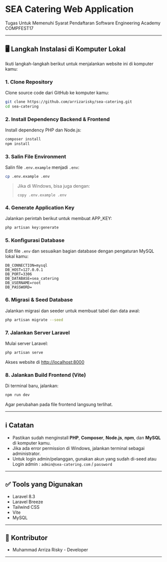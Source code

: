 # SEA Catering Web Application

Tugas Untuk Memenuhi Syarat Pendaftaran Software Engineering Academy COMPFEST17

---

## 🖥️ Langkah Instalasi di Komputer Lokal

Ikuti langkah-langkah berikut untuk menjalankan website ini di komputer kamu:

### 1. **Clone Repository**

Clone source code dari GitHub ke komputer kamu:

```bash
git clone https://github.com/arrizarisky/sea-catering.git
cd sea-catering
```

### 2. **Install Dependency Backend & Frontend**

Install dependency PHP dan Node.js:

```bash
composer install
npm install
```

### 3. **Salin File Environment**

Salin file `.env.example` menjadi `.env`:

```bash
cp .env.example .env
```
> Jika di Windows, bisa juga dengan:
> ```
> copy .env.example .env
> ```

### 4. **Generate Application Key**

Jalankan perintah berikut untuk membuat APP_KEY:

```bash
php artisan key:generate
```

### 5. **Konfigurasi Database**

Edit file `.env` dan sesuaikan bagian database dengan pengaturan MySQL lokal kamu:

```env
DB_CONNECTION=mysql
DB_HOST=127.0.0.1
DB_PORT=3306
DB_DATABASE=sea_catering
DB_USERNAME=root
DB_PASSWORD=
```

### 6. **Migrasi & Seed Database**

Jalankan migrasi dan seeder untuk membuat tabel dan data awal:

```bash
php artisan migrate --seed
```

### 7. **Jalankan Server Laravel**

Mulai server Laravel:

```bash
php artisan serve
```
Akses website di [http://localhost:8000](http://localhost:8000)

### 8. **Jalankan Build Frontend (Vite)**

Di terminal baru, jalankan:

```bash
npm run dev
```
Agar perubahan pada file frontend langsung terlihat.

---

## ℹ️ Catatan

- Pastikan sudah menginstall **PHP**, **Composer**, **Node.js**, **npm**, dan **MySQL** di komputer kamu.
- Jika ada error permission di Windows, jalankan terminal sebagai administrator.
- Untuk login admin/pelanggan, gunakan akun yang sudah di-seed atau Login admin : `admin@sea-catering.com` / `password`

---

## ✅ Tools yang Digunakan

- Laravel 8.3
- Laravel Breeze
- Tailwind CSS
- Vite
- MySQL

---

## 🤝 Kontributor

- Muhammad Arriza Risky - Developer

---